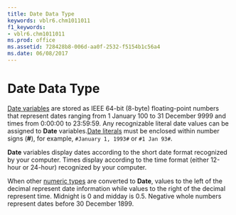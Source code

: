 ```yaml
---
title: Date Data Type
keywords: vblr6.chm1011011
f1_keywords:
- vblr6.chm1011011
ms.prod: office
ms.assetid: 728428b8-006d-aa0f-2532-f5154b1c56a4
ms.date: 06/08/2017
---
```



# Date Data Type

[Date variables](../../Glossary/vbe-glossary.md#date-data-type) are stored as IEEE 64-bit (8-byte) floating-point numbers that represent dates ranging from 1 January 100 to 31 December 9999 and times from 0:00:00 to 23:59:59. Any recognizable literal date values can be assigned to **Date** variables.[Date literals](../../Glossary/vbe-glossary.md#date-literal) must be enclosed within number signs (**#**), for example, `#January 1, 1993#` or `#1 Jan 93#`.

 **Date** variables display dates according to the short date format recognized by your computer. Times display according to the time format (either 12-hour or 24-hour) recognized by your computer.

When other [numeric types](../../Glossary/vbe-glossary.md#numeric-type) are converted to **Date**, values to the left of the decimal represent date information while values to the right of the decimal represent time. Midnight is 0 and midday is 0.5. Negative whole numbers represent dates before 30 December 1899.



